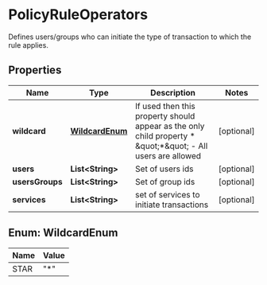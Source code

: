 

# PolicyRuleOperators

Defines users/groups who can initiate the type of transaction to which the rule applies.

## Properties

| Name | Type | Description | Notes |
|------------ | ------------- | ------------- | -------------|
|**wildcard** | [**WildcardEnum**](#WildcardEnum) | If used then this property should appear as the only child property * \&quot;*\&quot; - All users are allowed  |  [optional] |
|**users** | **List&lt;String&gt;** | Set of users ids |  [optional] |
|**usersGroups** | **List&lt;String&gt;** | Set of group ids |  [optional] |
|**services** | **List&lt;String&gt;** | set of services to initiate transactions |  [optional] |



## Enum: WildcardEnum

| Name | Value |
|---- | -----|
| STAR | &quot;*&quot; |



